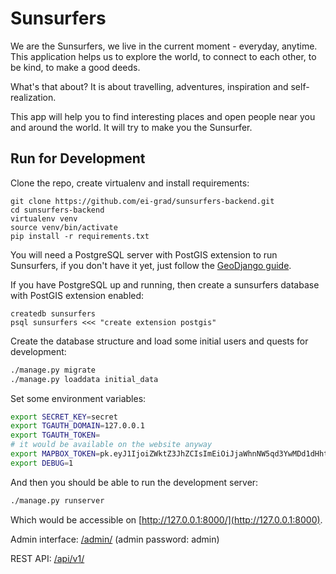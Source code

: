 Sunsurfers
==========

We are the Sunsurfers, we live in the current moment - everyday, anytime. This
application helps us to explore the world, to connect to each other, to be kind,
to make a good deeds.

What's that about? It is about travelling, adventures, inspiration and
self-realization.

This app will help you to find interesting places and open people near you and
around the world. It will try to make you the Sunsurfer.

Run for Development
-------------------

Clone the repo, create virtualenv and install requirements:
```
git clone https://github.com/ei-grad/sunsurfers-backend.git
cd sunsurfers-backend
virtualenv venv
source venv/bin/activate
pip install -r requirements.txt
```

You will need a PostgreSQL server with PostGIS extension to run Sunsurfers, if
you don't have it yet, just follow the
[GeoDjango guide](https://docs.djangoproject.com/en/1.9/ref/contrib/gis/install/#mac-os-x).

If you have PostgreSQL up and running, then create a sunsurfers database with
PostGIS extension enabled:

```
createdb sunsurfers
psql sunsurfers <<< "create extension postgis"
```

Create the database structure and load some initial users and quests for development:

```bash
./manage.py migrate
./manage.py loaddata initial_data
```

Set some environment variables:

```bash
export SECRET_KEY=secret
export TGAUTH_DOMAIN=127.0.0.1
export TGAUTH_TOKEN=
# it would be available on the website anyway
export MAPBOX_TOKEN=pk.eyJ1IjoiZWktZ3JhZCIsImEiOiJjaWhnNW5qd3YwMDd1dHhtNHd1a2FuZ3k4In0.zkrRQneYHOJhLNAbsRuttw
export DEBUG=1
```

And then you should be able to run the development server:

```bash
./manage.py runserver
```

Which would be accessible on [http://127.0.0.1:8000/](http://127.0.0.1:8000).

Admin interface: [/admin/](http://127.0.0.1:8000/admin/) (admin password: admin)

REST API: [/api/v1/](http://127.0.0.1:8000/api/v1/)
